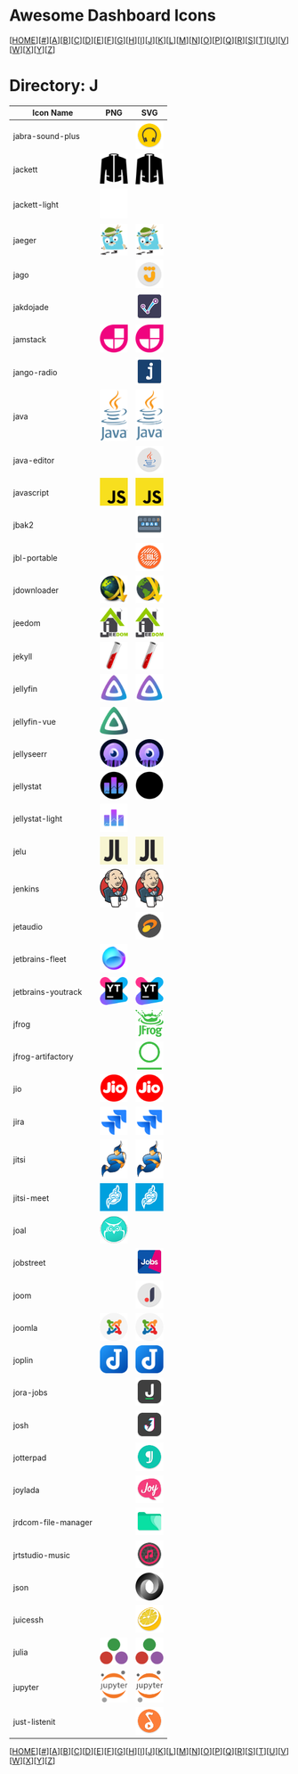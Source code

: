 # Awesome Dashboard Icons

[[HOME](..)][[#](directory.md)][[A](directory-a.md)][[B](directory-b.md)][[C](directory-c.md)][[D](directory-d.md)][[E](directory-e.md)][[F](directory-f.md)][[G](directory-g.md)][[H](directory-h.md)][[I](directory-i.md)][[J](directory-j.md)][[K](directory-k.md)][[L](directory-l.md)][[M](directory-m.md)][[N](directory-n.md)][[O](directory-o.md)][[P](directory-p.md)][[Q](directory-q.md)][[R](directory-r.md)][[S](directory-s.md)][[T](directory-t.md)][[U](directory-u.md)][[V](directory-v.md)][[W](directory-w.md)][[X](directory-x.md)][[Y](directory-y.md)][[Z](directory-z.md)]

# Directory: J

| Icon Name | PNG | SVG |
|-----------|-----|-----|
| jabra-sound-plus |  |  <img src="../icons/jabra-sound-plus.svg" alt="jabra-sound-plus" width="50"> |
| jackett | <img src="../icons/jackett.png" alt="jackett" width="50"> |  <img src="../icons/jackett.svg" alt="jackett" width="50"> |
| jackett-light | <img src="../icons/jackett-light.png" alt="jackett-light" width="50"> |   |
| jaeger | <img src="../icons/jaeger.png" alt="jaeger" width="50"> |  <img src="../icons/jaeger.svg" alt="jaeger" width="50"> |
| jago |  |  <img src="../icons/jago.svg" alt="jago" width="50"> |
| jakdojade |  |  <img src="../icons/jakdojade.svg" alt="jakdojade" width="50"> |
| jamstack | <img src="../icons/jamstack.png" alt="jamstack" width="50"> |  <img src="../icons/jamstack.svg" alt="jamstack" width="50"> |
| jango-radio |  |  <img src="../icons/jango-radio.svg" alt="jango-radio" width="50"> |
| java | <img src="../icons/java.png" alt="java" width="50"> |  <img src="../icons/java.svg" alt="java" width="50"> |
| java-editor |  |  <img src="../icons/java-editor.svg" alt="java-editor" width="50"> |
| javascript | <img src="../icons/javascript.png" alt="javascript" width="50"> |  <img src="../icons/javascript.svg" alt="javascript" width="50"> |
| jbak2 |  |  <img src="../icons/jbak2.svg" alt="jbak2" width="50"> |
| jbl-portable |  |  <img src="../icons/jbl-portable.svg" alt="jbl-portable" width="50"> |
| jdownloader | <img src="../icons/jdownloader.png" alt="jdownloader" width="50"> |  <img src="../icons/jdownloader.svg" alt="jdownloader" width="50"> |
| jeedom | <img src="../icons/jeedom.png" alt="jeedom" width="50"> |  <img src="../icons/jeedom.svg" alt="jeedom" width="50"> |
| jekyll | <img src="../icons/jekyll.png" alt="jekyll" width="50"> |  <img src="../icons/jekyll.svg" alt="jekyll" width="50"> |
| jellyfin | <img src="../icons/jellyfin.png" alt="jellyfin" width="50"> |  <img src="../icons/jellyfin.svg" alt="jellyfin" width="50"> |
| jellyfin-vue | <img src="../icons/jellyfin-vue.png" alt="jellyfin-vue" width="50"> |   |
| jellyseerr | <img src="../icons/jellyseerr.png" alt="jellyseerr" width="50"> |  <img src="../icons/jellyseerr.svg" alt="jellyseerr" width="50"> |
| jellystat | <img src="../icons/jellystat.png" alt="jellystat" width="50"> |  <img src="../icons/jellystat.svg" alt="jellystat" width="50"> |
| jellystat-light | <img src="../icons/jellystat-light.png" alt="jellystat-light" width="50"> |   |
| jelu | <img src="../icons/jelu.png" alt="jelu" width="50"> |  <img src="../icons/jelu.svg" alt="jelu" width="50"> |
| jenkins | <img src="../icons/jenkins.png" alt="jenkins" width="50"> |  <img src="../icons/jenkins.svg" alt="jenkins" width="50"> |
| jetaudio |  |  <img src="../icons/jetaudio.svg" alt="jetaudio" width="50"> |
| jetbrains-fleet | <img src="../icons/jetbrains-fleet.png" alt="jetbrains-fleet" width="50"> |   |
| jetbrains-youtrack | <img src="../icons/jetbrains-youtrack.png" alt="jetbrains-youtrack" width="50"> |  <img src="../icons/jetbrains-youtrack.svg" alt="jetbrains-youtrack" width="50"> |
| jfrog |  |  <img src="../icons/jfrog.svg" alt="jfrog" width="50"> |
| jfrog-artifactory |  |  <img src="../icons/jfrog-artifactory.svg" alt="jfrog-artifactory" width="50"> |
| jio | <img src="../icons/jio.png" alt="jio" width="50"> |  <img src="../icons/jio.svg" alt="jio" width="50"> |
| jira | <img src="../icons/jira.png" alt="jira" width="50"> |  <img src="../icons/jira.svg" alt="jira" width="50"> |
| jitsi | <img src="../icons/jitsi.png" alt="jitsi" width="50"> |  <img src="../icons/jitsi.svg" alt="jitsi" width="50"> |
| jitsi-meet | <img src="../icons/jitsi-meet.png" alt="jitsi-meet" width="50"> |  <img src="../icons/jitsi-meet.svg" alt="jitsi-meet" width="50"> |
| joal | <img src="../icons/joal.png" alt="joal" width="50"> |   |
| jobstreet |  |  <img src="../icons/jobstreet.svg" alt="jobstreet" width="50"> |
| joom |  |  <img src="../icons/joom.svg" alt="joom" width="50"> |
| joomla | <img src="../icons/joomla.png" alt="joomla" width="50"> |  <img src="../icons/joomla.svg" alt="joomla" width="50"> |
| joplin | <img src="../icons/joplin.png" alt="joplin" width="50"> |  <img src="../icons/joplin.svg" alt="joplin" width="50"> |
| jora-jobs |  |  <img src="../icons/jora-jobs.svg" alt="jora-jobs" width="50"> |
| josh |  |  <img src="../icons/josh.svg" alt="josh" width="50"> |
| jotterpad |  |  <img src="../icons/jotterpad.svg" alt="jotterpad" width="50"> |
| joylada |  |  <img src="../icons/joylada.svg" alt="joylada" width="50"> |
| jrdcom-file-manager |  |  <img src="../icons/jrdcom-file-manager.svg" alt="jrdcom-file-manager" width="50"> |
| jrtstudio-music |  |  <img src="../icons/jrtstudio-music.svg" alt="jrtstudio-music" width="50"> |
| json |  |  <img src="../icons/json.svg" alt="json" width="50"> |
| juicessh |  |  <img src="../icons/juicessh.svg" alt="juicessh" width="50"> |
| julia | <img src="../icons/julia.png" alt="julia" width="50"> |  <img src="../icons/julia.svg" alt="julia" width="50"> |
| jupyter | <img src="../icons/jupyter.png" alt="jupyter" width="50"> |  <img src="../icons/jupyter.svg" alt="jupyter" width="50"> |
| just-listenit |  |  <img src="../icons/just-listenit.svg" alt="just-listenit" width="50"> |


[[HOME](..)][[#](directory.md)][[A](directory-a.md)][[B](directory-b.md)][[C](directory-c.md)][[D](directory-d.md)][[E](directory-e.md)][[F](directory-f.md)][[G](directory-g.md)][[H](directory-h.md)][[I](directory-i.md)][[J](directory-j.md)][[K](directory-k.md)][[L](directory-l.md)][[M](directory-m.md)][[N](directory-n.md)][[O](directory-o.md)][[P](directory-p.md)][[Q](directory-q.md)][[R](directory-r.md)][[S](directory-s.md)][[T](directory-t.md)][[U](directory-u.md)][[V](directory-v.md)][[W](directory-w.md)][[X](directory-x.md)][[Y](directory-y.md)][[Z](directory-z.md)]


